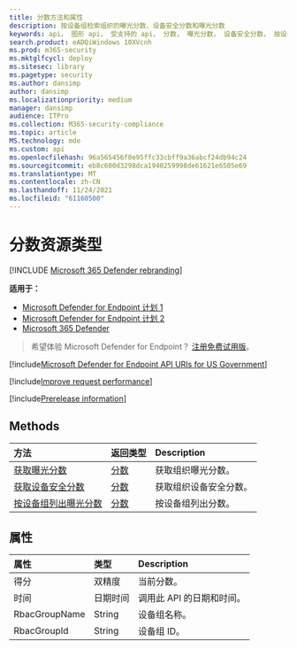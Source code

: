 ```yaml
---
title: 分数方法和属性
description: 按设备组检索组织的曝光分数、设备安全分数和曝光分数
keywords: api， 图形 api， 受支持的 api， 分数， 曝光分数， 设备安全分数， 按设备组的曝光分数
search.product: eADQiWindows 10XVcnh
ms.prod: m365-security
ms.mktglfcycl: deploy
ms.sitesec: library
ms.pagetype: security
ms.author: dansimp
author: dansimp
ms.localizationpriority: medium
manager: dansimp
audience: ITPro
ms.collection: M365-security-compliance
ms.topic: article
MS.technology: mde
ms.custom: api
ms.openlocfilehash: 96a565456f0e95ffc33cbff9a36abcf24db94c24
ms.sourcegitcommit: eb8c600d3298dca1940259998de61621e6505e69
ms.translationtype: MT
ms.contentlocale: zh-CN
ms.lasthandoff: 11/24/2021
ms.locfileid: "61160500"
---
```

# <a name="score-resource-type"></a>分数资源类型

[!INCLUDE [Microsoft 365 Defender rebranding](../../includes/microsoft-defender.md)]


**适用于：**
- [Microsoft Defender for Endpoint 计划 1](https://go.microsoft.com/fwlink/?linkid=2154037)
- [Microsoft Defender for Endpoint 计划 2](https://go.microsoft.com/fwlink/?linkid=2154037)
- [Microsoft 365 Defender](https://go.microsoft.com/fwlink/?linkid=2118804)

> 希望体验 Microsoft Defender for Endpoint？ [注册免费试用版](https://signup.microsoft.com/create-account/signup?products=7f379fee-c4f9-4278-b0a1-e4c8c2fcdf7e&ru=https://aka.ms/MDEp2OpenTrial?ocid=docs-wdatp-exposedapis-abovefoldlink)。

[!include[Microsoft Defender for Endpoint API URIs for US Government](../../includes/microsoft-defender-api-usgov.md)]

[!include[Improve request performance](../../includes/improve-request-performance.md)]

[!include[Prerelease information](../../includes/prerelease.md)]

## <a name="methods"></a>Methods

方法|返回类型|Description
:---|:---|:---
[获取曝光分数](get-exposure-score.md)|[分数](score.md)|获取组织曝光分数。
[获取设备安全分数](get-device-secure-score.md)|[分数](score.md)|获取组织设备安全分数。
[按设备组列出曝光分数](get-machine-group-exposure-score.md)|[分数](score.md)|按设备组列出分数。

## <a name="properties"></a>属性

属性|类型|Description
:---|:---|:---
得分|双精度|当前分数。
时间|日期时间|调用此 API 的日期和时间。
RbacGroupName|String|设备组名称。
RbacGroupId|String|设备组 ID。
